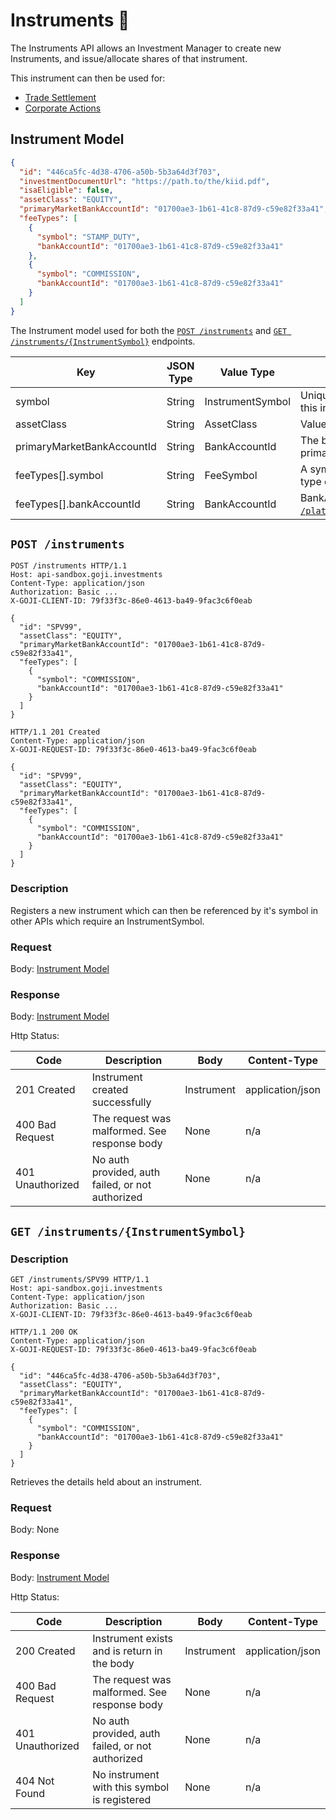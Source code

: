 # Instruments 🚧

The Instruments API allows an Investment Manager to create new Instruments, and issue/allocate shares of that instrument.

This instrument can then be used for:

 * [Trade Settlement](/#trade-settlement)
 * [Corporate Actions](/#corporate-actions)

## Instrument Model
```json
{
  "id": "446ca5fc-4d38-4706-a50b-5b3a64d3f703",
  "investmentDocumentUrl": "https://path.to/the/kiid.pdf",
  "isaEligible": false,
  "assetClass": "EQUITY",
  "primaryMarketBankAccountId": "01700ae3-1b61-41c8-87d9-c59e82f33a41",
  "feeTypes": [
    {
      "symbol": "STAMP_DUTY",
      "bankAccountId": "01700ae3-1b61-41c8-87d9-c59e82f33a41"
    },
    {
      "symbol": "COMMISSION",
      "bankAccountId": "01700ae3-1b61-41c8-87d9-c59e82f33a41"
    }
  ]
}
```

The Instrument model used for both the [`POST /instruments`](/#instruments-post-instruments) and [`GET /instruments/{InstrumentSymbol}`](/#instruments-get-instruments) endpoints.

| Key                        | JSON Type | Value Type       | Value Description                                                                                |
|----------------------------|-----------|------------------|--------------------------------------------------------------------------------------------------|
| symbol                     | String    | InstrumentSymbol | Unique symbol used to identify this instrument.                                                  |
| assetClass                 | String    | AssetClass       | Values: DEBT, EQUITY                                                                             |
| primaryMarketBankAccountId | String    | BankAccountId    | The bank account ID to send primary market sale funds to.                                        |
| feeTypes[].symbol          | String    | FeeSymbol        | A symbolic representation of the type of fee, i.e. STAMP_DUTY.                                   |
| feeTypes[].bankAccountId   | String    | BankAccountId    | BankAccountID from [`POST /platformApi/bankAccountDetails`](/#payments-post-bankaccountdetails). |

## `POST /instruments`

```http
POST /instruments HTTP/1.1
Host: api-sandbox.goji.investments
Content-Type: application/json
Authorization: Basic ...
X-GOJI-CLIENT-ID: 79f33f3c-86e0-4613-ba49-9fac3c6f0eab

{
  "id": "SPV99",
  "assetClass": "EQUITY",
  "primaryMarketBankAccountId": "01700ae3-1b61-41c8-87d9-c59e82f33a41",
  "feeTypes": [
    {
      "symbol": "COMMISSION",
      "bankAccountId": "01700ae3-1b61-41c8-87d9-c59e82f33a41"
    }
  ]
}
```

```http
HTTP/1.1 201 Created
Content-Type: application/json
X-GOJI-REQUEST-ID: 79f33f3c-86e0-4613-ba49-9fac3c6f0eab

{
  "id": "SPV99",
  "assetClass": "EQUITY",
  "primaryMarketBankAccountId": "01700ae3-1b61-41c8-87d9-c59e82f33a41",
  "feeTypes": [
    {
      "symbol": "COMMISSION",
      "bankAccountId": "01700ae3-1b61-41c8-87d9-c59e82f33a41"
    }
  ]
}
```

### Description

Registers a new instrument which can then be referenced by it's symbol in other APIs which require an InstrumentSymbol.

### Request

Body: [Instrument Model](/#instruments-instrument-model)

### Response

Body: [Instrument Model](/#instruments-instrument-model)

Http Status:

| Code             | Description                                      | Body       | Content-Type     |
|------------------|--------------------------------------------------|------------|------------------|
| 201 Created      | Instrument created successfully                  | Instrument | application/json |
| 400 Bad Request  | The request was malformed.  See response body    | None       | n/a              |
| 401 Unauthorized | No auth provided, auth failed, or not authorized | None       | n/a              |

## `GET /instruments/{InstrumentSymbol}`

### Description

```http
GET /instruments/SPV99 HTTP/1.1
Host: api-sandbox.goji.investments
Content-Type: application/json
Authorization: Basic ...
X-GOJI-CLIENT-ID: 79f33f3c-86e0-4613-ba49-9fac3c6f0eab
```

```http
HTTP/1.1 200 OK
Content-Type: application/json
X-GOJI-REQUEST-ID: 79f33f3c-86e0-4613-ba49-9fac3c6f0eab

{
  "id": "446ca5fc-4d38-4706-a50b-5b3a64d3f703",
  "assetClass": "EQUITY",
  "primaryMarketBankAccountId": "01700ae3-1b61-41c8-87d9-c59e82f33a41",
  "feeTypes": [
    {
      "symbol": "COMMISSION",
      "bankAccountId": "01700ae3-1b61-41c8-87d9-c59e82f33a41"
    }
  ]
}
```

Retrieves the details held about an instrument.

### Request

Body: None

### Response

Body: [Instrument Model](/#instruments-instrument-model)

Http Status:

| Code             | Description                                      | Body       | Content-Type     |
|------------------|--------------------------------------------------|------------|------------------|
| 200 Created      | Instrument exists and is return in the body      | Instrument | application/json |
| 400 Bad Request  | The request was malformed.  See response body    | None       | n/a              |
| 401 Unauthorized | No auth provided, auth failed, or not authorized | None       | n/a              |
| 404 Not Found    | No instrument with this symbol is registered     | None       | n/a              |
